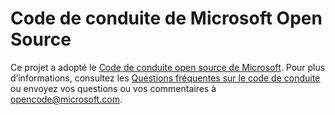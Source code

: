 # <a name="microsoft-open-source-code-of-conduct"></a>Code de conduite de Microsoft Open Source

Ce projet a adopté le [Code de conduite open source de Microsoft](https://opensource.microsoft.com/codeofconduct/).
Pour plus d’informations, consultez les [Questions fréquentes sur le code de conduite](https://opensource.microsoft.com/codeofconduct/faq/) ou envoyez vos questions ou vos commentaires à [opencode@microsoft.com](mailto:opencode@microsoft.com).
